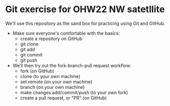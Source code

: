 # Git exercise for OHW22 NW satetllite

We'll use this repository as the sand box for practicing using Git and GitHub.

- Make sure everyone's comfortable with the basics:
  - create a repository on GitHub
  - git clone
  - git add
  - git commit
  - git push
- We'll then try out the fork-branch-pull request workflow:
  - fork (on GitHub)
  - clone (to your own machine)
  - set remote (on your own machine)
  - branch (on your own machine)
  - make changes add/commit/push (to your own fork)
  - create a pull request, or "PR" (on GitHub)
